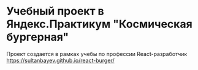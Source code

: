 # Учебный проект в Яндекс.Практикум "Космическая бургерная"

Проект создается в рамках учебы по профессии React-разработчик
https://sultanbayev.github.io/react-burger/
